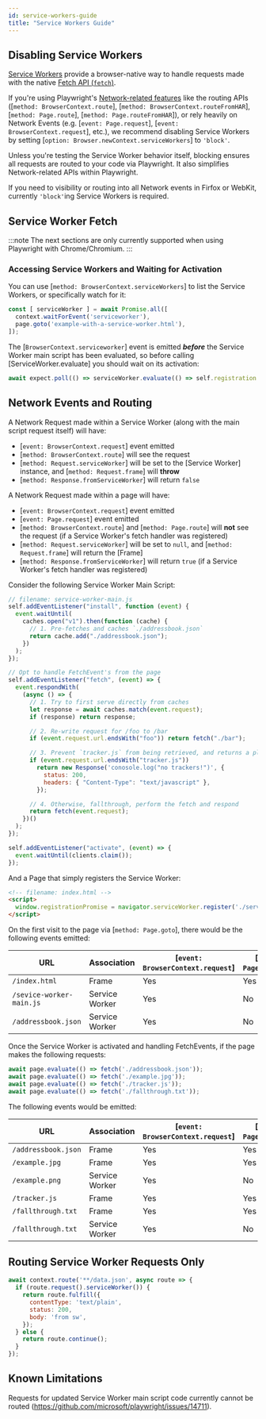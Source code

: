 ```yaml
---
id: service-workers-guide
title: "Service Workers Guide"
---
```


## Disabling Service Workers

[Service Workers](https://developer.mozilla.org/en-US/docs/Web/API/Service_Worker_API) provide a browser-native way to handle requests made with the native [Fetch API (`fetch`)](https://developer.mozilla.org/en-US/docs/Web/API/Fetch_API).

If you're using Playwright's [Network-related features](./network.md) like the routing APIs ([`method: BrowserContext.route`], [`method: BrowserContext.routeFromHAR`], [`method: Page.route`], [`method: Page.routeFromHAR`]), or rely heavily on Network Events (e.g. [`event: Page.request`], [`event: BrowserContext.request`], etc.), we recommend disabling Service Workers by setting [`option: Browser.newContext.serviceWorkers`] to `'block'`.

Unless you're testing the Service Worker behavior itself, blocking ensures all requests are routed to your code via Playwright. It also simplifies Network-related APIs within Playwright.

If you need to visibility or routing into all Network events in Firfox or WebKit, currently `'block'`ing Service Workers is required.

## Service Worker Fetch

:::note
The next sections are only currently supported when using Playwright with Chrome/Chromium.
:::

### Accessing Service Workers and Waiting for Activation

You can use [`method: BrowserContext.serviceWorkers`] to list the Service Workers, or specifically watch for it:

```js
const [ serviceWorker ] = await Promise.all([
  context.waitForEvent('serviceworker'),
  page.goto('example-with-a-service-worker.html'),
]);
```

The [`BrowserContext.serviceworker`] event is emitted ***before*** the Service Worker main script has been evaluated, so before calling [ServiceWorker.evaluate] you should wait on its activation:

```js
await expect.poll(() => serviceWorker.evaluate(() => self.registration.active?.state)).toBe('activated');
```

## Network Events and Routing

A Network Request made within a Service Worker (along with the main script request itself) will have:

* [`event: BrowserContext.request`] event emitted
* [`method: BrowserContext.route`] will see the request
* [`method: Request.serviceWorker`] will be set to the [Service Worker] instance, and [`method: Request.frame`] will **throw**
* [`method: Response.fromServiceWorker`] will return `false`

A Network Request made within a page will have:

* [`event: BrowserContext.request`] event emitted
* [`event: Page.request`] event emitted
* [`method: BrowserContext.route`] and [`method: Page.route`] will **not** see the request (if a Service Worker's fetch handler was registered)
* [`method: Request.serviceWorker`] will be set to `null`, and [`method: Request.frame`] will return the [Frame]
* [`method: Response.fromServiceWorker`] will return `true` (if a Service Worker's fetch handler was registered)


Consider the following Service Worker Main Script:

```js
// filename: service-worker-main.js
self.addEventListener("install", function (event) {
  event.waitUntil(
    caches.open("v1").then(function (cache) {
      // 1. Pre-fetches and caches `./addressbook.json`
      return cache.add("./addressbook.json");
    })
  );
});

// Opt to handle FetchEvent's from the page
self.addEventListener("fetch", (event) => {
  event.respondWith(
    (async () => {
      // 1. Try to first serve directly from caches
      let response = await caches.match(event.request);
      if (response) return response;

      // 2. Re-write request for /foo to /bar
      if (event.request.url.endsWith("foo")) return fetch("./bar");

      // 3. Prevent `tracker.js` from being retrieved, and returns a placeholder response
      if (event.request.url.endsWith("tracker.js"))
        return new Response('conosole.log("no trackers!")', {
          status: 200,
          headers: { "Content-Type": "text/javascript" },
        });

      // 4. Otherwise, fallthrough, perform the fetch and respond
      return fetch(event.request);
    })()
  );
});

self.addEventListener("activate", (event) => {
  event.waitUntil(clients.claim());
});
```

And a Page that simply registers the Service Worker:

```html
<!-- filename: index.html -->
<script>
  window.registrationPromise = navigator.serviceWorker.register('./service-worker-main.js');
</script>
```

On the first visit to the page via [`method: Page.goto`], there would be the following events emitted:

| URL | Association |[`event: BrowserContext.request`] | [`event: Page.request`] | Routeable |
| - | - | - | - | - |
| `/index.html` | Frame | Yes | Yes | Yes |
| `/sevice-worker-main.js` | Service Worker | Yes | No | Yes |
| `/addressbook.json` | Service Worker | Yes | No | Yes | 


Once the Service Worker is activated and handling FetchEvents, if the page makes the following requests:

```js
await page.evaluate(() => fetch('./addressbook.json'));
await page.evaluate(() => fetch('./example.jpg'));
await page.evaluate(() => fetch('./tracker.js'));
await page.evaluate(() => fetch('./fallthrough.txt'));
```

The following events would be emitted:

| URL | Association |[`event: BrowserContext.request`] | [`event: Page.request`] | Routeable |
| - | - | - | - | - |
| `/addressbook.json` | Frame |  Yes | Yes | No |
| `/example.jpg` | Frame | Yes | Yes | No |
| `/example.png` | Service Worker | Yes | No | Yes |
| `/tracker.js` | Frame | Yes | Yes | No |
| `/fallthrough.txt` | Frame | Yes | Yes | No |
| `/fallthrough.txt` | Service Worker | Yes | No | Yes |

## Routing Service Worker Requests Only

```js
await context.route('**/data.json', async route => {
  if (route.request().serviceWorker()) {
    return route.fulfill({
      contentType: 'text/plain',
      status: 200,
      body: 'from sw',
    });
  } else {
    return route.continue();
  }
});
```

## Known Limitations

Requests for updated Service Worker main script code currently cannot be routed (https://github.com/microsoft/playwright/issues/14711).

